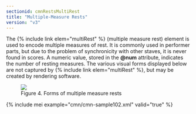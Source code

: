 ```yaml
---
sectionid: cmnRestsMultiRest
title: "Multiple-Measure Rests"
version: "v3"
---
```


The {% include link elem="multiRest" %} (<span class="expan">multiple measure rest</span>) element is
used to encode multiple measures of rest. It is commonly used in performer parts,
but
due to the problem of synchronicity with other staves, it is never found in scores.
A
numeric value, stored in the **@num** attribute, indicates the number of resting
measures. The various visual forms displayed below are not captured by {% include link elem="multiRest" %}, but may be created by rendering software.


<figure class="figure"><img src="{{ site.baseurl }}/Images/ExampleImages/multirest.png" class="img-responsive"><figcaption class="figure-caption">Figure 4. Forms of multiple measure rests</figcaption>
</figure>{% include mei example="cmn/cmn-sample102.xml" valid="true" %}
